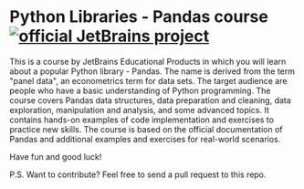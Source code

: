 # Python Libraries - Pandas course [![official JetBrains project](http://jb.gg/badges/official.svg)](https://confluence.jetbrains.com/display/ALL/JetBrains+on+GitHub)
<p>This is a course by JetBrains Educational Products in which you will
learn about a popular Python library - Pandas. The name is derived from the term "panel data", an econometrics term for data sets.
The target audience are people who have a basic understanding of Python programming.
The course covers Pandas data structures, data preparation and cleaning, data exploration, manipulation and analysis, and some advanced topics. 
It contains hands-on examples of code implementation and exercises to practice new skills. 
The course is based on the official documentation of Pandas and additional examples and exercises for real-world scenarios.</p>

<p>Have fun and good luck!</p>

<p>P.S. Want to contribute? Feel free to send a pull request to this repo.</p>
